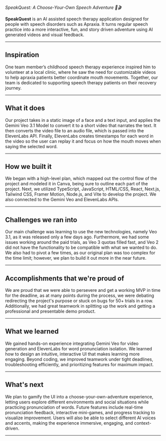 *SpeakQuest: A Choose-Your-Own Speech Adventure 🎤🎬*

**SpeakQuest** is an AI assisted speech therapy application designed for people with speech disorders such as Apraxia.
It turns regular speech practice into a more interactive, fun, and story driven adventure using AI generated videos and visual feedback.

---
## Inspiration
One team member’s childhood speech therapy experience inspired him to volunteer at a local clinic, where he saw the need for customizable videos to help apraxia patients better coordinate mouth movements. Together, our team is dedicated to supporting speech therapy patients on their recovery journey.

---

## What it does
Our project takes in a static image of a face and a text input, and applies the Gemini Veo 3.1 Model to convert it to a short video that narrates the text. It then converts the video file to an audio file, which is passed into the ElevenLabs API. Finally, ElevenLabs creates timestamps for each word in the video so the user can replay it and focus on how the mouth moves when saying the selected word.

---

## How we built it
We began with a high-level plan, which mapped out the control flow of the project and modeled it in Canva, being sure to outline each part of the project. Next, we utilized TypeScript, JavaScript, HTML/CSS, React, Next.js, Tailwind CSS, Framer Motion, Node.js, and Vite to develop the project. We also connected to the Gemini Veo and ElevenLabs APIs.

---

## Challenges we ran into
Our main challenge was learning to use the new technologies, namely Veo 3.1, as it was released only a few days ago. Furthermore, we had some issues working around the paid trials, as Veo 3 quotas filled fast, and Veo 2 did not have the functionality to be compatible with what we wanted to do. We also had to pivot a few times, as our original plan was too complex for the time limit; however, we plan to build it out more in the near future.

---

## Accomplishments that we're proud of
We are proud that we were able to persevere and get a working MVP in time for the deadline, as at many points during the process, we were debating redirecting the project's purpose or stuck on bugs for 50+ trials in a row. Additionally, we had great teamwork in splitting up the work and getting a professional and presentable demo product. 

---

## What we learned
We gained hands-on experience integrating Gemini Veo for video generation and ElevenLabs for word pronunciation isolation. We learned how to design an intuitive, interactive UI that makes learning more engaging. Beyond coding, we improved teamwork under tight deadlines, troubleshooting efficiently, and prioritizing features for maximum impact.

---

## What's next
We plan to gamify the UI into a choose-your-own-adventure experience, letting users explore different environments and social situations while practicing pronunciation of words. Future features include real-time pronunciation feedback, interactive mini-games, and progress tracking to visualize improvement. Users will also be able to select different AI voices and accents, making the experience immersive, engaging, and context-driven.

---
